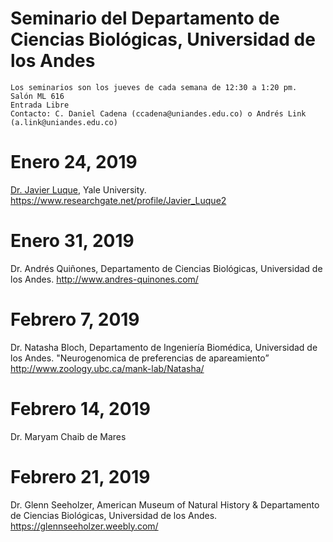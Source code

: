 # Seminario del Departamento de Ciencias Biológicas, Universidad de los Andes

    Los seminarios son los jueves de cada semana de 12:30 a 1:20 pm.
    Salón ML 616
    Entrada Libre
    Contacto: C. Daniel Cadena (ccadena@uniandes.edu.co) o Andrés Link (a.link@uniandes.edu.co)

# Enero 24, 2019

[Dr. Javier Luque](https://www.researchgate.net/profile/Javier_Luque2), Yale University.
https://www.researchgate.net/profile/Javier_Luque2

# Enero 31, 2019

Dr. Andrés Quiñones, Departamento de Ciencias Biológicas, Universidad de los Andes.
http://www.andres-quinones.com/

# Febrero 7, 2019

Dr. Natasha Bloch, Departamento de Ingeniería Biomédica, Universidad de los Andes.
"Neurogenomica de preferencias de apareamiento”
http://www.zoology.ubc.ca/mank-lab/Natasha/

# Febrero 14, 2019

Dr. Maryam Chaib de Mares

# Febrero 21, 2019

Dr. Glenn Seeholzer, American Museum of Natural History & Departamento de Ciencias Biológicas, Universidad de los Andes.
https://glennseeholzer.weebly.com/
